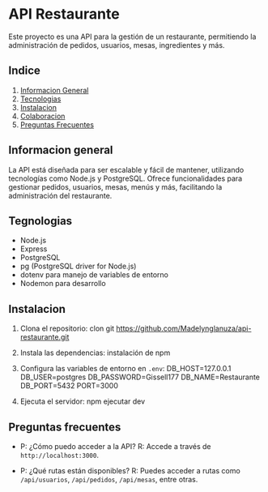 # API Restaurante

Este proyecto es una API para la gestión de un restaurante, permitiendo la administración de pedidos, usuarios, mesas, ingredientes y más.

## Indice

1. [Informacion General](#general-info)
2. [Tecnologias](#technologies)
3. [Instalacion](#installation)
4. [Colaboracion](#collaboration)
5. [Preguntas Frecuentes](#faqs)

## Informacion general

La API está diseñada para ser escalable y fácil de mantener, utilizando tecnologías como Node.js y PostgreSQL. Ofrece funcionalidades para gestionar pedidos, usuarios, mesas, menús y más, facilitando la administración del restaurante.

## Tegnologias

* Node.js
* Express
* PostgreSQL
* pg (PostgreSQL driver for Node.js)
* dotenv para manejo de variables de entorno
* Nodemon para desarrollo

## Instalacion

1. Clona el repositorio:
clon git https://github.com/Madelynglanuza/api-restaurante.git


2. Instala las dependencias:
instalación de npm


3. Configura las variables de entorno en `.env`:
DB_HOST=127.0.0.1
DB_USER=postgres
DB_PASSWORD=Gissell177
DB_NAME=Restaurante
DB_PORT=5432
PORT=3000


4. Ejecuta el servidor:
npm ejecutar dev


## Preguntas frecuentes

* P: ¿Cómo puedo acceder a la API?
R: Accede a través de `http://localhost:3000`.

* P: ¿Qué rutas están disponibles?
R: Puedes acceder a rutas como `/api/usuarios`, `/api/pedidos`, `/api/mesas`, entre otras.
